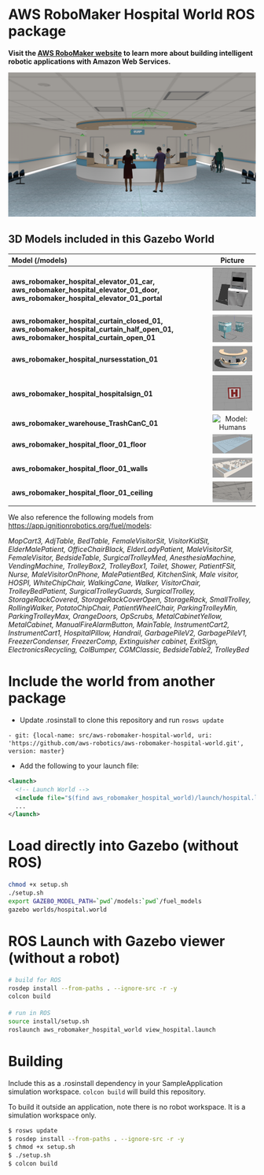 # AWS RoboMaker Hospital World ROS package

**Visit the [AWS RoboMaker website](https://aws.amazon.com/robomaker/) to learn more about building intelligent robotic applications with Amazon Web Services.**

![Model: Buckets](docs/images/hospital_world.png)

## 3D Models included in this Gazebo World

| Model (/models)       | Picture           |
| :------------- |:-------------:|
| **aws_robomaker_hospital_elevator_01_car, aws_robomaker_hospital_elevator_01_door, aws_robomaker_hospital_elevator_01_portal**     | ![Model: Elevator](docs/images/elevator.png) |
| **aws_robomaker_hospital_curtain_closed_01, aws_robomaker_hospital_curtain_half_open_01, aws_robomaker_hospital_curtain_open_01**     | ![Model: Curtains](docs/images/curtains.png) |
| **aws_robomaker_hospital_nursesstation_01**    | ![Model: Nurses Station](docs/images/nurses_station.png)
| **aws_robomaker_hospital_hospitalsign_01**    | ![Model: Hospital Sign](docs/images/hospital_sign.png)
| **aws_robomaker_warehouse_TrashCanC_01**   | ![Model: Humans](docs/images/models_trashcan.png)
| **aws_robomaker_hospital_floor_01_floor**    | ![Model: Hospital Floor](docs/images/hospital_floor.png)
| **aws_robomaker_hospital_floor_01_walls**    | ![Model: Hospital Walls and Layout](docs/images/hospital_walls.png)
| **aws_robomaker_hospital_floor_01_ceiling**    | ![Model: Ceiling](docs/images/hospital_ceiling.png)

We also reference the following models from https://app.ignitionrobotics.org/fuel/models:

*MopCart3, AdjTable, BedTable, FemaleVisitorSit, VisitorKidSit, ElderMalePatient, OfficeChairBlack, ElderLadyPatient, MaleVisitorSit, FemaleVisitor, BedsideTable, SurgicalTrolleyMed, AnesthesiaMachine, VendingMachine, TrolleyBox2, TrolleyBox1, Toilet, Shower, PatientFSit, Nurse, MaleVisitorOnPhone, MalePatientBed, KitchenSink, Male visitor, HOSPI, WhiteChipChair, WalkingCane, Walker, VisitorChair, TrolleyBedPatient, SurgicalTrolleyGuards, SurgicalTrolley, StorageRackCovered, StorageRackCoverOpen, StorageRack, SmallTrolley, RollingWalker, PotatoChipChair, PatientWheelChair, ParkingTrolleyMin, ParkingTrolleyMax, OrangeDoors, OpScrubs, MetalCabinetYellow, MetalCabinet, ManualFireAlarmButton, MainTable, InstrumentCart2, InstrumentCart1, HospitalPillow, Handrail, GarbagePileV2, GarbagePileV1, FreezerCondenser, FreezerComp, Extinguisher cabinet, ExitSign, ElectronicsRecycling, ColBumper, CGMClassic, BedsideTable2, TrolleyBed*

# Include the world from another package

* Update .rosinstall to clone this repository and run `rosws update`
```
- git: {local-name: src/aws-robomaker-hospital-world, uri: 'https://github.com/aws-robotics/aws-robomaker-hospital-world.git', version: master}
```
* Add the following to your launch file:
```xml
<launch>
  <!-- Launch World -->
  <include file="$(find aws_robomaker_hospital_world)/launch/hospital.launch"/>
  ...
</launch>
```

# Load directly into Gazebo (without ROS)
```bash
chmod +x setup.sh
./setup.sh
export GAZEBO_MODEL_PATH=`pwd`/models:`pwd`/fuel_models
gazebo worlds/hospital.world
```

# ROS Launch with Gazebo viewer (without a robot)
```bash
# build for ROS
rosdep install --from-paths . --ignore-src -r -y
colcon build

# run in ROS
source install/setup.sh
roslaunch aws_robomaker_hospital_world view_hospital.launch
```

# Building
Include this as a .rosinstall dependency in your SampleApplication simulation workspace. `colcon build` will build this repository.

To build it outside an application, note there is no robot workspace. It is a simulation workspace only.

```bash
$ rosws update
$ rosdep install --from-paths . --ignore-src -r -y
$ chmod +x setup.sh
$ ./setup.sh
$ colcon build
```

